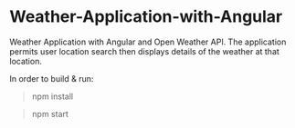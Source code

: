 # Weather-Application-with-Angular
Weather Application with Angular and Open Weather API. The application permits user location search then displays details of the weather at that location.

In order to build & run:

>npm install

>npm start 
